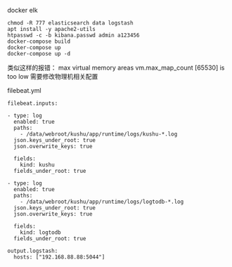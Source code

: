 docker elk

```
chmod -R 777 elasticsearch data logstash
apt install -y apache2-utils
htpasswd -c -b kibana.passwd admin a123456
docker-compose build
docker-compose up
docker-compose up -d
```

类似这样的报错：
max virtual memory areas vm.max_map_count [65530] is too low
需要修改物理机相关配置



filebeat.yml

```
filebeat.inputs:

- type: log
  enabled: true
  paths:
    - /data/webroot/kushu/app/runtime/logs/kushu-*.log
  json.keys_under_root: true
  json.overwrite_keys: true

  fields:
    kind: kushu
  fields_under_root: true

- type: log
  enabled: true
  paths:
    - /data/webroot/kushu/app/runtime/logs/logtodb-*.log
  json.keys_under_root: true
  json.overwrite_keys: true

  fields:
    kind: logtodb
  fields_under_root: true

output.logstash:
  hosts: ["192.168.88.88:5044"]
```